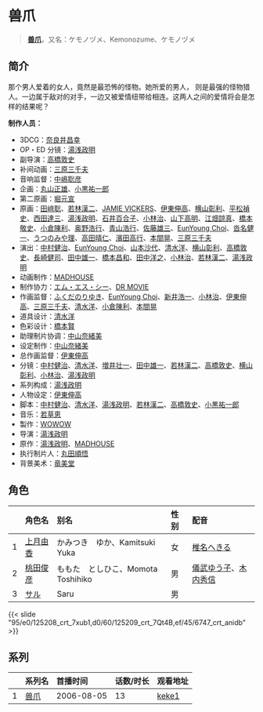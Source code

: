 # 兽爪


> <u>**[兽爪](https://bgm.tv/subject/4237)**</u>，又名：ケモノヅメ、Kemonozume、ケモノヅメ

## 简介

那个男人爱着的女人，竟然是最恐怖的怪物。她所爱的男人， 则是最强的怪物猎人。一边属于敌对的对手，一边又被爱情纽带给相连。这两人之间的爱情将会是怎样的结果呢？

**制作人员：**
- 3DCG：[奈良井昌幸](https://bgm.tv/person/29685)
- OP・ED 分镜：[湯浅政明](https://bgm.tv/person/2280)
- 副导演：[高橋敦史](https://bgm.tv/person/3679)
- 补间动画：[三原三千夫](https://bgm.tv/person/805)
- 音响监督：[中嶋聡彦](https://bgm.tv/person/3165)
- 企画：[丸山正雄](https://bgm.tv/person/914)、[小黒祐一郎](https://bgm.tv/person/3529)
- 第二原画：[堀元宣](https://bgm.tv/person/19612)
- 原画：[田﨑聡](https://bgm.tv/person/2758)、[若林漢二](https://bgm.tv/person/12598)、[JAMIE VICKERS](https://bgm.tv/person/27958)、[伊東伸高](https://bgm.tv/person/3164)、[横山彰利](https://bgm.tv/person/2886)、[平松禎史](https://bgm.tv/person/1756)、[西田達三](https://bgm.tv/person/12595)、[湯浅政明](https://bgm.tv/person/2280)、[石井百合子](https://bgm.tv/person/3512)、[小林治](https://bgm.tv/person/2533)、[山下高明](https://bgm.tv/person/2648)、[江畑諒真](https://bgm.tv/person/12625)、[橋本敬史](https://bgm.tv/person/3426)、[小倉陳利](https://bgm.tv/person/11403)、[奥野浩行](https://bgm.tv/person/11324)、[青山浩行](https://bgm.tv/person/3075)、[佐藤雄三](https://bgm.tv/person/780)、[EunYoung Choi](https://bgm.tv/person/11934)、[沓名健一](https://bgm.tv/person/12149)、[うつのみや理](https://bgm.tv/person/1862)、[高田晴仁](https://bgm.tv/person/3494)、[濱田高行](https://bgm.tv/person/11791)、[本間晃](https://bgm.tv/person/11790)、[三原三千夫](https://bgm.tv/person/805)
- 演出：[中村健治](https://bgm.tv/person/2037)、[EunYoung Choi](https://bgm.tv/person/11934)、[山本沙代](https://bgm.tv/person/3563)、[清水洋](https://bgm.tv/person/3564)、[横山彰利](https://bgm.tv/person/2886)、[高橋敦史](https://bgm.tv/person/3679)、[長崎健司](https://bgm.tv/person/6859)、[田中雄一](https://bgm.tv/person/3611)、[橋本昌和](https://bgm.tv/person/7822)、[田中洋之](https://bgm.tv/person/3327)、[小林治](https://bgm.tv/person/2533)、[若林漢二](https://bgm.tv/person/12598)、[湯浅政明](https://bgm.tv/person/2280)
- 动画制作：[MADHOUSE](https://bgm.tv/person/603)
- 制作协力：[エム・エス・シー](https://bgm.tv/person/13430)、[DR MOVIE](https://bgm.tv/person/11389)
- 作画监督：[ふくだのりゆき](https://bgm.tv/person/755)、[EunYoung Choi](https://bgm.tv/person/11934)、[新井浩一](https://bgm.tv/person/4)、[小林治](https://bgm.tv/person/2533)、[伊東伸高](https://bgm.tv/person/3164)、[三原三千夫](https://bgm.tv/person/805)、[清水洋](https://bgm.tv/person/3564)、[小倉陳利](https://bgm.tv/person/11403)、[本間晃](https://bgm.tv/person/11790)
- 道具设计：[清水洋](https://bgm.tv/person/3564)
- 色彩设计：[橋本賢](https://bgm.tv/person/2073)
- 助理制片协调：[中山奈緒美](https://bgm.tv/person/12050)
- 设定制作：[中山奈緒美](https://bgm.tv/person/12050)
- 总作画监督：[伊東伸高](https://bgm.tv/person/3164)
- 分镜：[中村健治](https://bgm.tv/person/2037)、[清水洋](https://bgm.tv/person/3564)、[増井壮一](https://bgm.tv/person/1170)、[田中雄一](https://bgm.tv/person/3611)、[若林漢二](https://bgm.tv/person/12598)、[高橋敦史](https://bgm.tv/person/3679)、[横山彰利](https://bgm.tv/person/2886)、[小林治](https://bgm.tv/person/2533)、[湯浅政明](https://bgm.tv/person/2280)
- 系列构成：[湯浅政明](https://bgm.tv/person/2280)
- 人物设定：[伊東伸高](https://bgm.tv/person/3164)
- 脚本：[中村健治](https://bgm.tv/person/2037)、[清水洋](https://bgm.tv/person/3564)、[湯浅政明](https://bgm.tv/person/2280)、[若林漢二](https://bgm.tv/person/12598)、[高橋敦史](https://bgm.tv/person/3679)、[小黒祐一郎](https://bgm.tv/person/3529)
- 音乐：[若草恵](https://bgm.tv/person/1227)
- 製作：[WOWOW](https://bgm.tv/person/697)
- 导演：[湯浅政明](https://bgm.tv/person/2280)
- 原作：[湯浅政明](https://bgm.tv/person/2280)、[MADHOUSE](https://bgm.tv/person/603)
- 执行制片人：[丸田順悟](https://bgm.tv/person/49008)
- 背景美术：[竜美堂](https://bgm.tv/person/62947)

## 角色

|     |   角色名   |   别名  | 性别 |  配音  |
|:--- |:------  |:----      |:---  |:--   |
| 1 | [上月由香](https://bgm.tv/character/125208) | かみつき　ゆか、Kamitsuki Yuka | 女 | [椎名へきる](https://bgm.tv/person/4203) |
| 2 | [桃田俊彦](https://bgm.tv/character/125209) | ももた　としひこ、Momota Toshihiko | 男 | [儀武ゆう子](https://bgm.tv/person/4744)、[木内秀信](https://bgm.tv/person/4762) |
| 3 | [サル](https://bgm.tv/character/6747) | Saru | 男 |  |

{{< slide "95/e0/125208_crt_7xub1,d0/60/125209_crt_7Qt4B,ef/45/6747_crt_anidb" >}}

## 系列

|     | 系列名 | 首播时间       | 话数/时长 | 观看地址                                                    |
| :-- | :-- | :--------- | :---- | :------------------------------------------------------ |
| 1   |[兽爪](https://bgm.tv/subject/4237)| 2006-08-05 | 13    | [keke1](https://www.keke1.app/play/78262-31-62001.html) |



